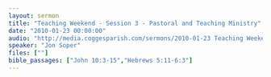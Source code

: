 ```yaml
---
layout: sermon
title: "Teaching Weekend - Session 3 - Pastoral and Teaching Ministry"
date: "2010-01-23 00:00:00"
audio: "http://media.coggesparish.com/sermons/2010-01-23 Teaching Weekend - Session 3.mp3"
speaker: "Jon Soper"
files: [""]
bible_passages: ["John 10:3-15","Hebrews 5:11-6:3"]
---
```

